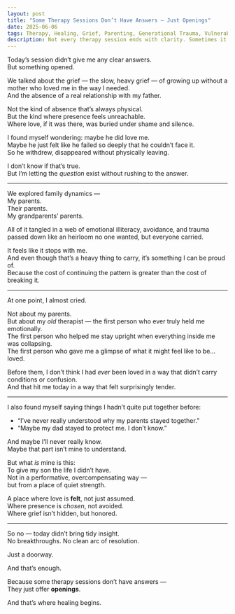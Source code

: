 ```yaml
---
layout: post
title: "Some Therapy Sessions Don’t Have Answers — Just Openings"
date: 2025-06-06
tags: Therapy, Healing, Grief, Parenting, Generational Trauma, Vulnerability
description: Not every therapy session ends with clarity. Sometimes it opens a doorway to a deeper truth, one we’re just beginning to feel.
---
```


Today’s session didn’t give me any clear answers.  
But something opened.

We talked about the grief — the slow, heavy grief — of growing up without a mother who loved me in the way I needed.  
And the absence of a real relationship with my father.  

Not the kind of absence that’s always physical.  
But the kind where presence feels unreachable.  
Where love, if it was there, was buried under shame and silence.

I found myself wondering: maybe he did love me.  
Maybe he just felt like he failed so deeply that he couldn’t face it.  
So he withdrew, disappeared without physically leaving.

I don’t know if that’s true.  
But I’m letting the *question* exist without rushing to the answer.

---

We explored family dynamics —  
My parents.  
Their parents.  
My grandparents’ parents.

All of it tangled in a web of emotional illiteracy, avoidance, and trauma passed down like an heirloom no one wanted, but everyone carried.

It feels like it stops with me.  
And even though that’s a heavy thing to carry, it’s something I can be proud of.  
Because the cost of continuing the pattern is greater than the cost of breaking it.

---

At one point, I almost cried.

Not about my parents.  
But about my *old* therapist — the first person who ever truly held me emotionally.  
The first person who helped me stay upright when everything inside me was collapsing.  
The first person who gave me a glimpse of what it might feel like to be… loved.

Before them, I don’t think I had *ever* been loved in a way that didn’t carry conditions or confusion.  
And that hit me today in a way that felt surprisingly tender.

---

I also found myself saying things I hadn’t quite put together before:

- “I’ve never really understood why my parents stayed together.”
- “Maybe my dad stayed to protect me. I don’t know.”

And maybe I’ll never really know.  
Maybe that part isn’t mine to understand.

But what *is* mine is this:  
To give my son the life I didn’t have.  
Not in a performative, overcompensating way —  
but from a place of quiet strength.

A place where love is **felt**, not just assumed.  
Where presence is *chosen*, not avoided.  
Where grief isn’t hidden, but honored.

---

So no — today didn’t bring tidy insight.  
No breakthroughs. No clean arc of resolution.

Just a doorway.

And that’s enough.

Because some therapy sessions don’t have answers —  
They just offer **openings**.

And that’s where healing begins.